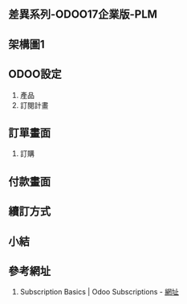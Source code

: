 ## 差異系列-ODOO17企業版-PLM

## 架構圖1

## ODOO設定
1.  產品
2.  訂閱計畫

## 訂單畫面
1. 訂購

## 付款畫面

## 續訂方式

## 小結

## 參考網址
1. Subscription Basics | Odoo Subscriptions - [網址](https://www.youtube.com/watch?v=E97c3I4l2SE)
